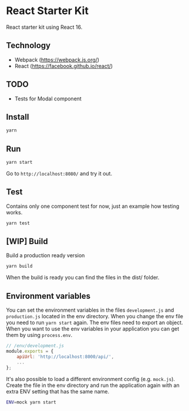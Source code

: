 # React Starter Kit
React starter kit using React 16.

## Technology
- Webpack (https://webpack.js.org/)
- React (https://facebook.github.io/react/)

## TODO
- Tests for Modal component

## Install

```bash
yarn
```

## Run
```bash
yarn start
```

Go to `http://localhost:8080/` and try it out.

## Test
Contains only one component test for now, just an example how testing works.

```bash
yarn test
```

## [WIP] Build
Build a production ready version

```bash
yarn build
```

When the build is ready you can find the files in the dist/ folder.

## Environment variables
You can set the environment variables in the files `development.js` and `production.js` located in the env directory. When you change the env file you need to run `yarn start` again. The env files need to export an object. When you want to use the env variables in your application you can get them by using `process.env`.

```js
// /env/development.js
module.exports = {
    apiUrl: 'http://localhost:8000/api/',
    ...
};
```

It's also possible to load a different environment config (e.g. `mock.js`). Create the file in the env directory and run the application again with an extra ENV setting that has the same name.

```bash
ENV=mock yarn start
```
